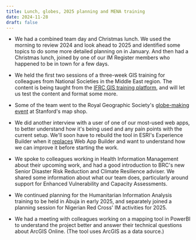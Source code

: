 ```yaml
---
title: Lunch, globes, 2025 planning and MENA training
date: 2024-11-28
draft: false
---
```


- We had a combined team day and Christmas lunch. We used the morning to review 2024 and look ahead to 2025 and identified some topics to do some more detailed planning on in January. And then had a Christmas lunch, joined by one of our IM Register members who happened to be in town for a few days. 

- We held the first two sessions of a three-week GIS training for colleagues from National Societies in the Middle East region. The content is being taught from the [IFRC GIS training platform](https://giscience.github.io/gis-training-resource-center/), and will let us test the content and format some more. 

- Some of the team went to the Royal Geographic Society's [globe-making event](https://www.rgs.org/events/upcoming-events/the-art-of-globemaking-inside-the-hidden-world-of-an-ancient-craft) at Stanford's map shop. 

- We did another interview with a user of one of our most-used web apps, to better understand how it's being used and any pain points with the current setup. We'll soon have to rebuild the tool in ESRI's Experience Builder when it [replaces](https://doc.arcgis.com/en/web-appbuilder/latest/create-apps/wab-retirement.htm) Web App Builder and want to understand how we can improve it before starting the work. 

- We spoke to colleagues working in Health Information Management about their upcoming work, and had a good introduction to BRC's new Senior Disaster Risk Reduction and Climate Resilience adviser. We shared some information about what our team does, particularly around support for Enhanced Vulnerability and Capacity Assessments. 

- We continued planning for the Humanitarian Information Analysis training to be held in Abuja in early 2025, and separately joined a planning session for Nigerian Red Cross' IM activities for 2025. 

- We had a meeting with colleagues working on a mapping tool in PowerBI to understand the project better and answer their technical questions about ArcGIS Online. (The tool uses ArcGIS as a data source.)

